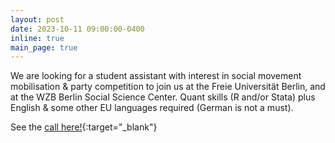 ```yaml
---
layout: post
date: 2023-10-11 09:00:00-0400
inline: true
main_page: true
---
```


We are looking for a student assistant with interest in social movement mobilisation & party competition to join us at the Freie Universität Berlin, and at the WZB Berlin Social Science Center. Quant skills (R and/or Stata) plus English & some other EU languages required (German is not a must).

See the [call here!](https://www.fu-berlin.de/universitaet/beruf-karriere/jobs/stud/15_fb-politik-und-sozialwissenschaften/PS-SHK-Lichtenberg-2023-D.html){:target="\_blank"}
